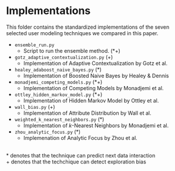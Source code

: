 # Implementations

This folder contains the standardized implementations of the seven selected user modeling techniques we compared in this paper.

- `ensemble_run.py`
    - Script to run the ensemble method. (*+)
- `gotz_adaptive_contextualization.py` (+)
    - Implementation of Adaptive Contextualization by Gotz et al.
- `healey_adaboost_naive_bayes.py` (*)
    - Implementation of Boosted Naive Bayes by Healey & Dennis
- `monadjemi_competing_models.py` (*+)
    - Implementation of Competing Models by Monadjemi et al.
- `ottley_hidden_markov_model.py` (*+)
    - Implementation of Hidden Markov Model by Ottley et al.
- `wall_bias.py` (+)
    - Implementation of Attribute Distribution by Wall et al.
- `weighted_k_nearest_neighbors.py` (*)
    - Implementation of *k*-Nearest Neighbors by Monadjemi et al.
- `zhou_analytic_focus.py` (*)
    - Implemenation of Analytic Focus by Zhou et al.

<br>
* denotes that the technique can predict next data interaction <br>
+ denotes that the techchique can detect exploration bias
